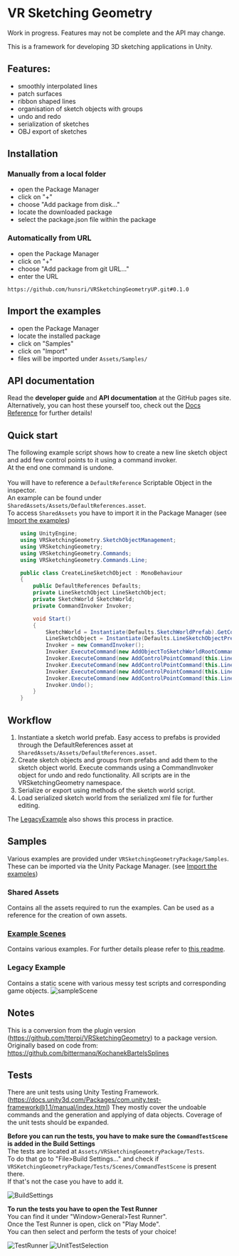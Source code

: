 # VR Sketching Geometry
Work in progress. Features may not be complete and the API may change.

This is a framework for developing 3D sketching applications in Unity.

## Features:
- smoothly interpolated lines
- patch surfaces
- ribbon shaped lines
- organisation of sketch objects with groups
- undo and redo
- serialization of sketches
- OBJ export of sketches

## Installation

### Manually from a local folder
- open the Package Manager
- click on "+"
- choose "Add package from disk..."
- locate the downloaded package
- select the package.json file within the package

### Automatically from URL
- open the Package Manager
- click on "+"
- choose "Add package from git URL..."
- enter the URL 
``` 
https://github.com/hunsri/VRSketchingGeometryUP.git#0.1.0
```

## Import the examples
- open the Package Manager
- locate the installed package
- click on "Samples"
- click on "Import"
- files will be imported under `Assets/Samples/`

## API documentation
Read the **developer guide** and **API documentation** at the GitHub pages site. </br>
Alternatively, you can host these yourself too,
check out the [Docs Reference](../../Docs.md) for further details!

## Quick start
The following example script shows how to create a new line sketch object and add few control points to it using a command invoker.</br>
At the end one command is undone.</br></br>
You will have to reference a `DefaultReference` Scriptable Object in the inspector.</br>
An example can be found under `SharedAssets/Assets/DefaultReferences.asset`.</br>
To access `SharedAssets` you have to import it in the Package Manager (see [Import the examples](./README.md#import-the-examples))</br>

```C#
    using UnityEngine;
    using VRSketchingGeometry.SketchObjectManagement;
    using VRSketchingGeometry;
    using VRSketchingGeometry.Commands;
    using VRSketchingGeometry.Commands.Line;

    public class CreateLineSketchObject : MonoBehaviour
    {
        public DefaultReferences Defaults;
        private LineSketchObject LineSketchObject;
        private SketchWorld SketchWorld;
        private CommandInvoker Invoker;

        void Start()
        {
            SketchWorld = Instantiate(Defaults.SketchWorldPrefab).GetComponent<SketchWorld>();
            LineSketchObject = Instantiate(Defaults.LineSketchObjectPrefab).GetComponent<LineSketchObject>();
            Invoker = new CommandInvoker();
            Invoker.ExecuteCommand(new AddObjectToSketchWorldRootCommand(LineSketchObject, SketchWorld));
            Invoker.ExecuteCommand(new AddControlPointCommand(this.LineSketchObject, new Vector3(1, 2, 3)));
            Invoker.ExecuteCommand(new AddControlPointCommand(this.LineSketchObject, new Vector3(1, 4, 2)));
            Invoker.ExecuteCommand(new AddControlPointCommand(this.LineSketchObject, new Vector3(1, 5, 3)));
            Invoker.ExecuteCommand(new AddControlPointCommand(this.LineSketchObject, new Vector3(1, 5, 2)));
            Invoker.Undo();
        }
    }
```

## Workflow
1. Instantiate a sketch world prefab. Easy access to prefabs is provided through the DefaultReferences asset at `SharedAssets/Assets/DefaultReferences.asset`.
2. Create sketch objects and groups from prefabs and add them to the sketch object world. Execute commands using a CommandInvoker object for undo and redo functionality. All scripts are in the VRSketchingGeometry namespace.
4. Serialize or export using methods of the sketch world script.
5. Load serialized sketch world from the serialized xml file for further editing.

The [LegacyExample](./README.md#legacy-example) also shows this process in practice.

## Samples

Various examples are provided under `VRSketchingGeometryPackage/Samples`.
These can be imported via the Unity Package Manager.
(see [Import the examples](./README.md#import-the-examples))

### Shared Assets
Contains all the assets required to run the examples.
Can be used as a reference for the creation of own assets.

### [Example Scenes](./Samples/ExampleScenes/Scenes/README.md)
Contains various examples. For further details please refer to [this readme](./Samples/ExampleScenes/Scenes/README.md).

### Legacy Example
Contains a static scene with various messy test scripts and corresponding game objects.
![sampleScene](https://user-images.githubusercontent.com/51961152/192534926-2c6406b1-4556-4808-baf7-9f8eeab0bc5f.png)

## Notes
This is a conversion from the plugin version (https://github.com/tterpi/VRSketchingGeometry) to a package version.
Originally based on code from: https://github.com/bittermanq/KochanekBartelsSplines

## Tests

There are unit tests using Unity Testing Framework. (https://docs.unity3d.com/Packages/com.unity.test-framework@1.1/manual/index.html)
They mostly cover the undoable commands and the generation and applying of data objects.
Coverage of the unit tests should be expanded.

**Before you can run the tests, you have to make sure the `CommandTestScene` is added in the Build Settings**</br>
The tests are located at `Assets/VRSketchingGeometryPackage/Tests`.</br>
To do that go to "File>Build Settings..." and check if `VRSKetchingGeometryPackage/Tests/Scenes/CommandTestScene` is present there.</br>
If that's not the case you have to add it.</br>

![BuildSettings](https://user-images.githubusercontent.com/51961152/195391439-bf552078-04a4-4722-aa1f-a12d7c8d21d0.png)


**To run the tests you have to open the Test Runner**</br>
You can find it under "Window>General>Test Runner".</br>
Once the Test Runner is open, click on "Play Mode".</br>
You can then select and perform the tests of your choice!</br>

![TestRunner](https://user-images.githubusercontent.com/51961152/195391886-76177d36-d95f-46c4-beba-3a93c37cb2f8.png)
![UnitTestSelection](https://user-images.githubusercontent.com/51961152/195391910-92307dfc-6cba-44df-b87e-50a8dfba7976.png)
